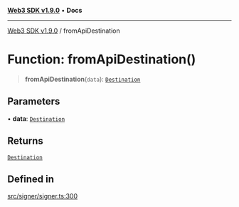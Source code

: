[**Web3 SDK v1.9.0**](../README.md) • **Docs**

***

[Web3 SDK v1.9.0](../globals.md) / fromApiDestination

# Function: fromApiDestination()

> **fromApiDestination**(`data`): [`Destination`](../interfaces/Destination.md)

## Parameters

• **data**: [`Destination`](../namespaces/node/interfaces/Destination.md)

## Returns

[`Destination`](../interfaces/Destination.md)

## Defined in

[src/signer/signer.ts:300](https://github.com/Mystic-Nayy/alephium-web3/blob/c1afd789a197ce5fe21f08c2965942090157c33d/packages/web3/src/signer/signer.ts#L300)

